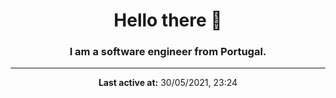 <h1 align='center'>Hello there 👋</h1>
<h3 align='center'>I am a software engineer from Portugal.</h3>

---
<p align='center'><strong>Last active at:</strong> 30/05/2021, 23:24</p>

